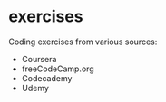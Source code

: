 # exercises
Coding exercises from various sources:

- Coursera
- freeCodeCamp.org
- Codecademy
- Udemy
